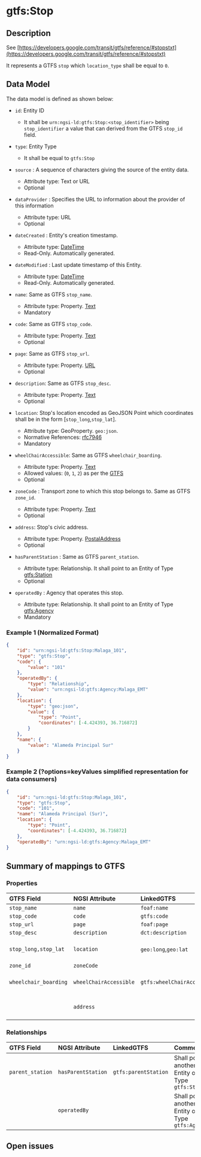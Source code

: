 # gtfs:Stop

## Description

See
[https://developers.google.com/transit/gtfs/reference/#stopstxt](https://developers.google.com/transit/gtfs/reference/#stopstxt)

It represents a GTFS `stop` which `location_type` shall be equal to `0`.

## Data Model

The data model is defined as shown below:

- `id`: Entity ID

  - It shall be `urn:ngsi-ld:gtfs:Stop:<stop_identifier>` being
        `stop_identifier` a value that can derived from the GTFS `stop_id`
        field.

- `type`: Entity Type

  - It shall be equal to `gtfs:Stop`

- `source` : A sequence of characters giving the source of the entity data.
  - Attribute type: Text or URL
  - Optional

- `dataProvider` : Specifies the URL to information about the provider of this information
  - Attribute type: URL
  - Optional

- `dateCreated` : Entity's creation timestamp.

  - Attribute type: [DateTime](https://schema.org/DateTime)
  - Read-Only. Automatically generated.

- `dateModified` : Last update timestamp of this Entity.

  - Attribute type: [DateTime](https://schema.org/DateTime)
  - Read-Only. Automatically generated.

- `name`: Same as GTFS `stop_name`.

  - Attribute type: Property. [Text](https://schema.org/Text)
  - Mandatory

- `code`: Same as GTFS `stop_code`.

  - Attribute type: Property. [Text](https://schema.org/Text)
  - Optional

- `page`: Same as GTFS `stop_url`.

  - Attribute type: Property. [URL](https://schema.org/URL)
  - Optional

- `description`: Same as GTFS `stop_desc`.

  - Attribute type: Property. [Text](https://schema.org/Text)
  - Optional

- `location`: Stop's location encoded as GeoJSON Point which coordinates shall
    be in the form [`stop_long`,`stop_lat`].

  - Attribute type: GeoProperty. `geo:json`.
  - Normative References: [rfc7946](https://tools.ietf.org/html/rfc7946)
  - Mandatory

- `wheelChairAccessible`: Same as GTFS `wheelchair_boarding`.

  - Attribute type: Property. [Text](https://schema.org/Text)
  - Allowed values: (`0`, `1`, `2`) as per the
        [GTFS](https://developers.google.com/transit/gtfs/reference/#stopstxt)
  - Optional

- `zoneCode` : Transport zone to which this stop belongs to. Same as GTFS
    `zone_id`.

  - Attribute type: Property. [Text](https://schema.org/Text)
  - Optional

- `address`: Stop's civic address.

  - Attribute type: Property.
        [PostalAddress](https://schema.org/PostalAddress)
  - Optional

- `hasParentStation` : Same as GTFS `parent_station`.

  - Attribute type: Relationship. It shall point to an Entity of Type
        [gtfs:Station](../../Station/doc/spec.md)
  - Optional

- `operatedBy` : Agency that operates this stop.
  - Attribute type: Relationship. It shall point to an Entity of Type
        [gtfs:Agency](../../Agency/doc/spec.md)
  - Mandatory

### Example 1 (Normalized Format)

```json
{
    "id": "urn:ngsi-ld:gtfs:Stop:Malaga_101",
    "type": "gtfs:Stop",
    "code": {
        "value": "101"
    },
    "operatedBy": {
        "type": "Relationship",
        "value": "urn:ngsi-ld:gtfs:Agency:Malaga_EMT"
    },
    "location": {
        "type": "geo:json",
        "value": {
            "type": "Point",
            "coordinates": [-4.424393, 36.716872]
        }
    },
    "name": {
        "value": "Alameda Principal Sur"
    }
}
```

### Example 2 (?options=keyValues simplified representation for data consumers)

```json
{
    "id": "urn:ngsi-ld:gtfs:Stop:Malaga_101",
    "type": "gtfs:Stop",
    "code": "101",
    "name": "Alameda Principal (Sur)",
    "location": {
        "type": "Point",
        "coordinates": [-4.424393, 36.716872]
    },
    "operatedBy": "urn:ngsi-ld:gtfs:Agency:Malaga_EMT"
}
```

## Summary of mappings to GTFS

### Properties

| GTFS Field            | NGSI Attribute         | LinkedGTFS                  | Comment                                                  |
| :-------------------- | :--------------------- | :-------------------------- | :------------------------------------------------------- |
| `stop_name`           | `name`                 | `foaf:name`                 |                                                          |
| `stop_code`           | `code`                 | `gtfs:code`                 |                                                          |
| `stop_url`            | `page`                 | `foaf:page`                 |                                                          |
| `stop_desc`           | `description`          | `dct:description`           |                                                          |
| `stop_long,stop_lat`  | `location`             | `geo:long`,`geo:lat`        | Encoded as a GeoJSON Point.                              |
| `zone_id`             | `zoneCode`             |                             |                                                          |
| `wheelchair_boarding` | `wheelChairAccessible` | `gtfs:wheelChairAccessible` | `0`, `1`, `2` as per GTFS spec.                          |
|                       | `address`              |                             | Stop's [address](https://schema.org/address). Schema.org |

### Relationships

| GTFS Field       | NGSI Attribute     | LinkedGTFS           | Comment                                              |
| :--------------- | :----------------- | :------------------- | :--------------------------------------------------- |
| `parent_station` | `hasParentStation` | `gtfs:parentStation` | Shall point to another Entity of Type `gtfs:Station` |
|                  | `operatedBy`       |                      | Shall point to another Entity of Type `gtfs:Agency`  |

## Open issues
